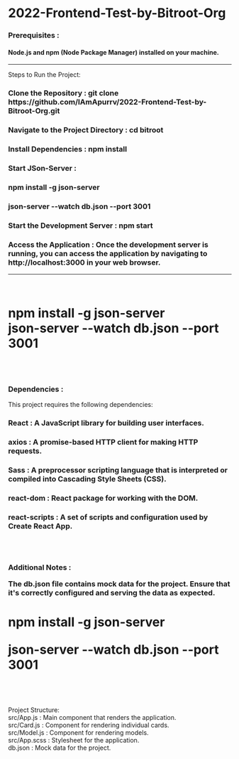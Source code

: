 # 2022-Frontend-Test-by-Bitroot-Org

<h3>Prerequisites :</h3>
<h4>
Node.js and npm (Node Package Manager) installed on your machine.
</h4>

<hr />


Steps to Run the Project:
  
  <h3>Clone the Repository : git clone https://github.com/IAmApurrv/2022-Frontend-Test-by-Bitroot-Org.git</h3>
  
  <h3>Navigate to the Project Directory : cd bitroot</h3>
  
  <h3>Install Dependencies : npm install</h3>

  <h3>Start JSon-Server :</h3>
    <h3>npm install -g json-server</h3>
    <h3>json-server --watch db.json --port 3001</h3>
  
  <h3>Start the Development Server : npm start</h3>
  
  <h3>Access the Application : Once the development server is running, you can access the application by navigating to http://localhost:3000 in your web browser.</h3>

<hr />
<br />

<h1>
npm install -g json-server
<br />
json-server --watch db.json --port 3001
</h1>

<br />
<br />

<h3>Dependencies :</h3>

This project requires the following dependencies:

  <h3>React : A JavaScript library for building user interfaces.</h3>
  
  <h3>axios : A promise-based HTTP client for making HTTP requests.</h3>
  
  <h3>Sass : A preprocessor scripting language that is interpreted or compiled into Cascading Style Sheets (CSS).</h3>
  
  <h3>react-dom : React package for working with the DOM.</h3>
  
  <h3>react-scripts : A set of scripts and configuration used by Create React App.</h3>

<br />
<br />




<h3>Additional Notes :

The db.json file contains mock data for the project. Ensure that it's correctly configured and serving the data as expected.
</h3>
<h1>
npm install -g json-server

json-server --watch db.json --port 3001
</h1>



<br />
<br />

Project Structure:
<br />
src/App.js : Main component that renders the application.
<br />
src/Card.js : Component for rendering individual cards.
<br />
src/Model.js : Component for rendering models.
<br />
src/App.scss : Stylesheet for the application.
<br />
db.json : Mock data for the project.

